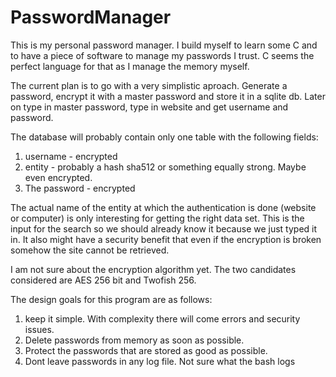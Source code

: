 PasswordManager
===============

This is my personal password manager. I build myself to learn some C and to have a piece of software to manage my passwords I trust. C seems the perfect language for that as I manage the memory myself.

The current plan is to go with a very simplistic aproach. Generate a password, encrypt it with a master password and store it in a sqlite db. Later on type in master password, type in website and get username and password.

The database will probably contain only one table with the following fields:
1. username -  encrypted
2. entity - probably a hash sha512 or something equally strong. Maybe even encrypted. 
3. The password - encrypted

The actual name of the entity at which the authentication is done (website or computer) is only interesting for getting the right data set. This is the input for the search so we should already know it because we just typed it in. It also might have a security benefit that even if the encryption is broken somehow the site cannot be retrieved. 

I am not sure about the encryption algorithm yet. The two candidates considered are AES 256 bit and Twofish 256. 

The design goals for this program are as follows:
1. keep it simple. With complexity there will come errors and security issues.
2. Delete passwords from memory as soon as possible.
3. Protect the passwords that are stored as good as possible.
4. Dont leave passwords in any log file. Not sure what the bash logs 

